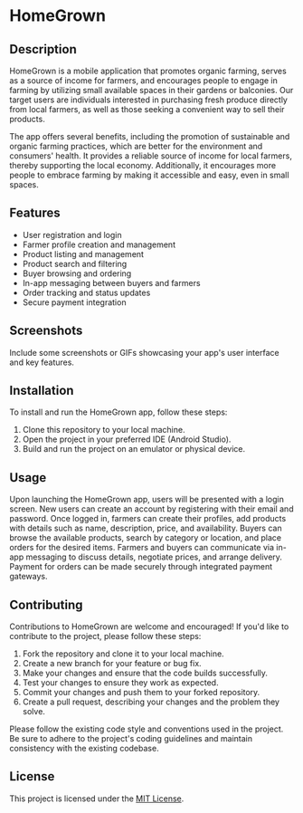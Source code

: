 # HomeGrown

## Description

HomeGrown is a mobile application that promotes organic farming, serves as a source of income for farmers, and encourages people to engage in farming by utilizing small available spaces in their gardens or balconies. Our target users are individuals interested in purchasing fresh produce directly from local farmers, as well as those seeking a convenient way to sell their products.

The app offers several benefits, including the promotion of sustainable and organic farming practices, which are better for the environment and consumers' health. It provides a reliable source of income for local farmers, thereby supporting the local economy. Additionally, it encourages more people to embrace farming by making it accessible and easy, even in small spaces.
## Features

- User registration and login
- Farmer profile creation and management
- Product listing and management
- Product search and filtering
- Buyer browsing and ordering
- In-app messaging between buyers and farmers
- Order tracking and status updates
- Secure payment integration

## Screenshots

Include some screenshots or GIFs showcasing your app's user interface and key features.

## Installation

To install and run the HomeGrown app, follow these steps:

1. Clone this repository to your local machine.
2. Open the project in your preferred IDE (Android Studio).
3. Build and run the project on an emulator or physical device.

## Usage

Upon launching the HomeGrown app, users will be presented with a login screen. New users can create an account by registering with their email and password. Once logged in, farmers can create their profiles, add products with details such as name, description, price, and availability. Buyers can browse the available products, search by category or location, and place orders for the desired items. Farmers and buyers can communicate via in-app messaging to discuss details, negotiate prices, and arrange delivery. Payment for orders can be made securely through integrated payment gateways.

## Contributing

Contributions to HomeGrown are welcome and encouraged! If you'd like to contribute to the project, please follow these steps:

1. Fork the repository and clone it to your local machine.
2. Create a new branch for your feature or bug fix.
3. Make your changes and ensure that the code builds successfully.
4. Test your changes to ensure they work as expected.
5. Commit your changes and push them to your forked repository.
6. Create a pull request, describing your changes and the problem they solve.

Please follow the existing code style and conventions used in the project. Be sure to adhere to the project's coding guidelines and maintain consistency with the existing codebase.

## License

This project is licensed under the [MIT License](LICENSE).

